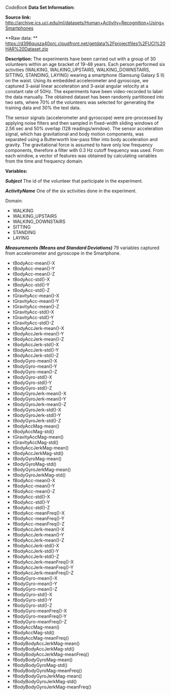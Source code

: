 *CodeBook***Data Set Information:****Source  link:** http://archive.ics.uci.edu/ml/datasets/Human+Activity+Recognition+Using+Smartphones**Raw data: **https://d396qusza40orc.cloudfront.net/getdata%2Fprojectfiles%2FUCI%20HAR%20Dataset.zip**Description:**The experiments have been carried out with a group of 30 volunteers within an age bracket of 19-48 years. Each person performed six activities (WALKING, WALKING_UPSTAIRS, WALKING_DOWNSTAIRS, SITTING, STANDING, LAYING) wearing a smartphone (Samsung Galaxy S II) on the waist. Using its embedded accelerometer and gyroscope, we captured 3-axial linear acceleration and 3-axial angular velocity at a constant rate of 50Hz. The experiments have been video-recorded to label the data manually. The obtained dataset has been randomly partitioned into two sets, where 70% of the volunteers was selected for generating the training data and 30% the test data. The sensor signals (accelerometer and gyroscope) were pre-processed by applying noise filters and then sampled in fixed-width sliding windows of 2.56 sec and 50% overlap (128 readings/window). The sensor acceleration signal, which has gravitational and body motion components, was separated using a Butterworth low-pass filter into body acceleration and gravity. The gravitational force is assumed to have only low frequency components, therefore a filter with 0.3 Hz cutoff frequency was used. From each window, a vector of features was obtained by calculating variables from the time and frequency domain.**Variables:*****Subject***The id of the volunteer that participate in the experiment.***ActivityName***One of the six activities done in the experiment.Domain:-	WALKING-	WALKING_UPSTAIRS-	WALKING_DOWNSTAIRS-	SITTING-	STANDING-	LAYING***Measurements (Means and Standard Deviations)***79 variables captured from accelerometer and gyroscope in the Smartphone.- tBodyAcc-mean()-X- tBodyAcc-mean()-Y- tBodyAcc-mean()-Z- tBodyAcc-std()-X- tBodyAcc-std()-Y- tBodyAcc-std()-Z- tGravityAcc-mean()-X- tGravityAcc-mean()-Y- tGravityAcc-mean()-Z- tGravityAcc-std()-X- tGravityAcc-std()-Y- tGravityAcc-std()-Z- tBodyAccJerk-mean()-X- tBodyAccJerk-mean()-Y- tBodyAccJerk-mean()-Z- tBodyAccJerk-std()-X- tBodyAccJerk-std()-Y- tBodyAccJerk-std()-Z- tBodyGyro-mean()-X- tBodyGyro-mean()-Y- tBodyGyro-mean()-Z- tBodyGyro-std()-X- tBodyGyro-std()-Y- tBodyGyro-std()-Z- tBodyGyroJerk-mean()-X- tBodyGyroJerk-mean()-Y- tBodyGyroJerk-mean()-Z- tBodyGyroJerk-std()-X- tBodyGyroJerk-std()-Y- tBodyGyroJerk-std()-Z- tBodyAccMag-mean()- tBodyAccMag-std()- tGravityAccMag-mean()- tGravityAccMag-std()- tBodyAccJerkMag-mean()- tBodyAccJerkMag-std()- tBodyGyroMag-mean()- tBodyGyroMag-std()- tBodyGyroJerkMag-mean()- tBodyGyroJerkMag-std()- fBodyAcc-mean()-X- fBodyAcc-mean()-Y- fBodyAcc-mean()-Z- fBodyAcc-std()-X- fBodyAcc-std()-Y- fBodyAcc-std()-Z- fBodyAcc-meanFreq()-X- fBodyAcc-meanFreq()-Y- fBodyAcc-meanFreq()-Z- fBodyAccJerk-mean()-X- fBodyAccJerk-mean()-Y- fBodyAccJerk-mean()-Z- fBodyAccJerk-std()-X- fBodyAccJerk-std()-Y- fBodyAccJerk-std()-Z- fBodyAccJerk-meanFreq()-X- fBodyAccJerk-meanFreq()-Y- fBodyAccJerk-meanFreq()-Z- fBodyGyro-mean()-X- fBodyGyro-mean()-Y- fBodyGyro-mean()-Z- fBodyGyro-std()-X- fBodyGyro-std()-Y- fBodyGyro-std()-Z- fBodyGyro-meanFreq()-X- fBodyGyro-meanFreq()-Y- fBodyGyro-meanFreq()-Z- fBodyAccMag-mean()- fBodyAccMag-std()- fBodyAccMag-meanFreq()- fBodyBodyAccJerkMag-mean()- fBodyBodyAccJerkMag-std()- fBodyBodyAccJerkMag-meanFreq()- fBodyBodyGyroMag-mean()- fBodyBodyGyroMag-std()- fBodyBodyGyroMag-meanFreq()- fBodyBodyGyroJerkMag-mean()- fBodyBodyGyroJerkMag-std()- fBodyBodyGyroJerkMag-meanFreq()
